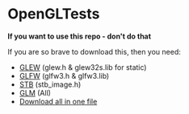 # OpenGLTests

**If you want to use this repo - don't do that**

If you are so brave to download this, then you need:
  * [GLEW](http://glew.sourceforge.net/index.html) (glew.h & glew32s.lib for static)
  * [GLFW](https://www.glfw.org/download.html) (glfw3.h & glfw3.lib)
  * [STB](https://github.com/nothings/stb) (stb_image.h)
  * [GLM](http://glm.g-truc.net/0.9.5/index.html) (All)
  * [Download all in one file](https://drive.google.com/file/d/1XSP3fIjEgMssOfFubiwYVMXwknW6zV4r/view?usp=sharing)
